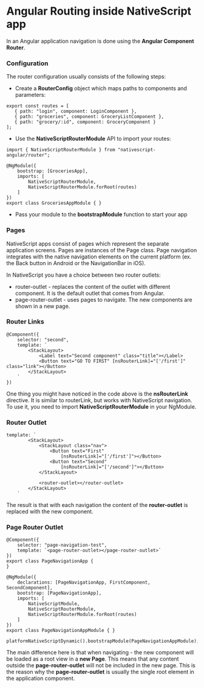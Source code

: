 # Angular Routing inside NativeScript app



In an Angular application navigation is done using the **Angular Component Router**.


### Configuration

The router configuration usually consists of the following steps:

* Create a **RouterConfig** object which maps paths to components and parameters:

```
export const routes = [
   { path: "login", component: LoginComponent },
   { path: "groceries", component: GroceryListComponent },
   { path: "grocery/:id", component: GroceryComponent }
];
```

* Use the **NativeScriptRouterModule** API to import your routes:

```
import { NativeScriptRouterModule } from "nativescript-angular/router";

@NgModule({
    bootstrap: [GroceriesApp],
    imports: [
        NativeScriptRouterModule,
        NativeScriptRouterModule.forRoot(routes)
    ]
})
export class GroceriesAppModule { }
```

*  Pass your module to the **bootstrapModule** function to start your app

### Pages


NativeScript apps consist of pages which represent the separate application screens.
Pages are instances of the Page class.
Page navigation integrates with the native navigation elements on the current platform (ex. the Back button in Android or the NavigationBar in iOS).


In NativeScript you have a choice between two router outlets:

* router-outlet - replaces the content of the outlet with different component. It is the default outlet that comes from Angular.
* page-router-outlet - uses pages to navigate. The new components are shown in a new page.

### Router Links

```
@Component({
    selector: "second",
    template: `
        <StackLayout>
            <Label text="Second component" class="title"></Label>
            <Button text="GO TO FIRST" [nsRouterLink]="['/first']" class="link"></Button>
        </StackLayout>
    `
})
```

One thing you might have noticed in the code above is the **nsRouterLink** directive. It is similar to routerLink, but works with NativeScript navigation.
To use it, you need to import **NativeScriptRouterModule** in your NgModule.

### Router Outlet

```
template: `
        <StackLayout>
            <StackLayout class="nav">
                <Button text="First"
                    [nsRouterLink]="['/first']"></Button>
                <Button text="Second"
                    [nsRouterLink]="['/second']"></Button>
            </StackLayout>

            <router-outlet></router-outlet>
        </StackLayout>
    `
```

The result is that with each navigation the content of the **router-outlet** is replaced with the new component.

### Page Router Outlet

```
@Component({
    selector: "page-navigation-test",
    template: `<page-router-outlet></page-router-outlet>`
})
export class PageNavigationApp {
}

@NgModule({
    declarations: [PageNavigationApp, FirstComponent, SecondComponent],
    bootstrap: [PageNavigationApp],
    imports: [
        NativeScriptModule,
        NativeScriptRouterModule,
        NativeScriptRouterModule.forRoot(routes)
    ]
})
export class PageNavigationAppModule { }

platformNativeScriptDynamic().bootstrapModule(PageNavigationAppModule);
```

The main difference here is that when navigating - the new component will be loaded as a root view in a **new Page**.
This means that any content outside the **page-router-outlet** will not be included in the new page. This is the reason why the **page-router-outlet** is usually the single root element in the application component.



